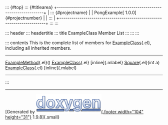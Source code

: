 ::: {#top}
::: {#titlearea}
+-----------------------------------------------------------------------+
| ::: {#projectname}                                                    |
| PongExample[ 1.0.0]{#projectnumber}                                   |
| :::                                                                   |
+-----------------------------------------------------------------------+
:::
:::

::: header
::: headertitle
::: title
ExampleClass Member List
:::
:::
:::

::: contents
This is the complete list of members for
[ExampleClass](class_example_class.html){.el}, including all inherited
members.

  ------------------------------------------------------------------------------------ ----------------------------------------------- -------------------
  [ExampleMethod](class_example_class.html#aad2debe13d2dbbdbec0efd46c590f217){.el}()   [ExampleClass](class_example_class.html){.el}   [inline]{.mlabel}
  [Square](class_example_class.html#a1a480cb7ebc79aa436d3db06417d8630){.el}(int a)     [ExampleClass](class_example_class.html){.el}   [inline]{.mlabel}
  ------------------------------------------------------------------------------------ ----------------------------------------------- -------------------
:::

------------------------------------------------------------------------

[Generated by [![doxygen](doxygen.svg){.footer width="104"
height="31"}](https://www.doxygen.org/index.html) 1.9.8]{.small}

